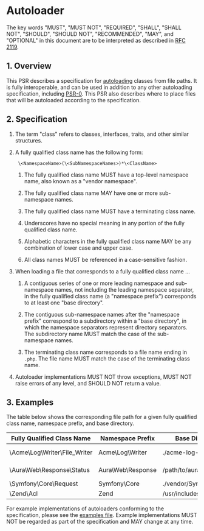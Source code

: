 # Autoloader

The key words "MUST", "MUST NOT", "REQUIRED", "SHALL", "SHALL NOT", "SHOULD",
"SHOULD NOT", "RECOMMENDED", "MAY", and "OPTIONAL" in this document are to be
interpreted as described in [RFC 2119](http://tools.ietf.org/html/rfc2119).

## 1. Overview

This PSR describes a specification for [autoloading][] classes from file
paths. It is fully interoperable, and can be used in addition to any other
autoloading specification, including [PSR-0][]. This PSR also describes where
to place files that will be autoloaded according to the specification.

## 2. Specification

1. The term "class" refers to classes, interfaces, traits, and other similar
   structures.

2. A fully qualified class name has the following form:

        \<NamespaceName>(\<SubNamespaceNames>)*\<ClassName>

    1. The fully qualified class name MUST have a top-level namespace name,
       also known as a "vendor namespace".

    2. The fully qualified class name MAY have one or more sub-namespace
       names.

    3. The fully qualified class name MUST have a terminating class name.

    4. Underscores have no special meaning in any portion of the fully
       qualified class name.

    5. Alphabetic characters in the fully qualified class name MAY be any
       combination of lower case and upper case.

    6. All class names MUST be referenced in a case-sensitive fashion.

3. When loading a file that corresponds to a fully qualified class name ...

    1. A contiguous series of one or more leading namespace and sub-namespace
       names, not including the leading namespace separator, in the fully
       qualified class name (a "namespace prefix") corresponds to at least one
       "base directory".

    2. The contiguous sub-namespace names after the "namespace prefix"
       correspond to a subdirectory within a "base directory", in which the
       namespace separators represent directory separators. The subdirectory
       name MUST match the case of the sub-namespace names.

    3. The terminating class name corresponds to a file name ending in `.php`.
       The file name MUST match the case of the terminating class name.

4. Autoloader implementations MUST NOT throw exceptions, MUST NOT raise errors
   of any level, and SHOULD NOT return a value.

## 3. Examples

The table below shows the corresponding file path for a given fully qualified
class name, namespace prefix, and base directory.

| Fully Qualified Class Name    | Namespace Prefix   | Base Directory           | Resulting File Path
| ----------------------------- |--------------------|--------------------------|-------------------------------------------
| \Acme\Log\Writer\File_Writer  | Acme\Log\Writer    | ./acme-log-writer/lib/   | ./acme-log-writer/lib/File_Writer.php
| \Aura\Web\Response\Status     | Aura\Web\Response  | /path/to/aura-web/src/   | /path/to/aura-web/src/Response/Status.php
| \Symfony\Core\Request         | Symfony\Core       | ./vendor/Symfony/Core/   | ./vendor/Symfony/Core/Request.php
| \Zend\Acl                     | Zend               | /usr/includes/Zend/      | /usr/includes/Zend/Acl.php

For example implementations of autoloaders conforming to the specification,
please see the [examples file][]. Example implementations MUST NOT be regarded
as part of the specification and MAY change at any time.

[autoloading]: http://php.net/autoload
[PSR-0]: https://github.com/php-fig/fig-standards/blob/master/accepted/PSR-0.md
[examples file]: https://github.com/php-fig/fig-standards/blob/master/accepted/PSR-4-autoloader-examples.md
